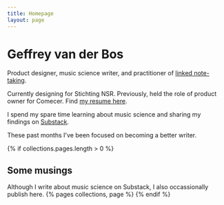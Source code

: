 ```yaml
---
title: Homepage
layout: page 
---
```


# Geffrey van der Bos

Product designer, music science writer, and practitioner of [linked note-taking](/notetaking/).

Currently designing for Stichting NSR. Previously, held the role of product owner for Comecer. Find [my resume here](/resume/).

I spend my spare time learning about music science and sharing my findings on [Substack](https://geffrey.substack.com).

These past months I've been focused on becoming a better writer.

{% if collections.pages.length > 0 %}
## Some musings
Although I write about music science on Substack, I also occassionally publish here.
{% pages collections, page %}
{% endif %}